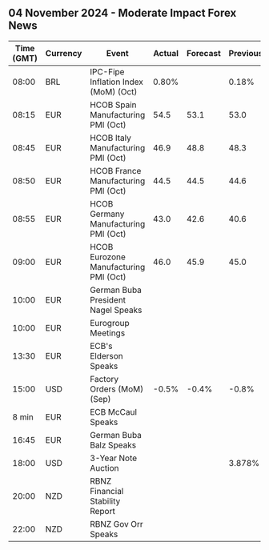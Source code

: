 ## 04 November 2024 - Moderate Impact Forex News

| Time (GMT) | Currency | Event | Actual | Forecast | Previous |
|------|----------|-------|--------|----------|----------|
| 08:00 | BRL | IPC-Fipe Inflation Index (MoM) (Oct) | 0.80% |  | 0.18% |
| 08:15 | EUR | HCOB Spain Manufacturing PMI (Oct) | 54.5 | 53.1 | 53.0 |
| 08:45 | EUR | HCOB Italy Manufacturing PMI (Oct) | 46.9 | 48.8 | 48.3 |
| 08:50 | EUR | HCOB France Manufacturing PMI (Oct) | 44.5 | 44.5 | 44.6 |
| 08:55 | EUR | HCOB Germany Manufacturing PMI (Oct) | 43.0 | 42.6 | 40.6 |
| 09:00 | EUR | HCOB Eurozone Manufacturing PMI (Oct) | 46.0 | 45.9 | 45.0 |
| 10:00 | EUR | German Buba President Nagel Speaks |  |  |  |
| 10:00 | EUR | Eurogroup Meetings |  |  |  |
| 13:30 | EUR | ECB's Elderson Speaks |  |  |  |
| 15:00 | USD | Factory Orders (MoM) (Sep) | -0.5% | -0.4% | -0.8% |
| 8 min | EUR | ECB McCaul Speaks |  |  |  |
| 16:45 | EUR | German Buba Balz Speaks |  |  |  |
| 18:00 | USD | 3-Year Note Auction |  |  | 3.878% |
| 20:00 | NZD | RBNZ Financial Stability Report |  |  |  |
| 22:00 | NZD | RBNZ Gov Orr Speaks |  |  |  |
